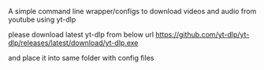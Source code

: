A simple command line wrapper/configs to download videos and audio from youtube using yt-dlp

please download latest yt-dlp from below url
https://github.com/yt-dlp/yt-dlp/releases/latest/download/yt-dlp.exe

and place it into same folder with config files
